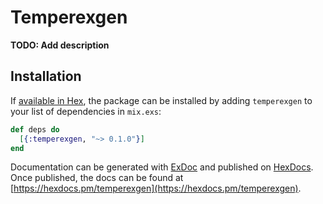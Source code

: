 # Temperexgen

**TODO: Add description**

## Installation

If [available in Hex](https://hex.pm/docs/publish), the package can be installed
by adding `temperexgen` to your list of dependencies in `mix.exs`:

```elixir
def deps do
  [{:temperexgen, "~> 0.1.0"}]
end
```

Documentation can be generated with [ExDoc](https://github.com/elixir-lang/ex_doc)
and published on [HexDocs](https://hexdocs.pm). Once published, the docs can
be found at [https://hexdocs.pm/temperexgen](https://hexdocs.pm/temperexgen).

